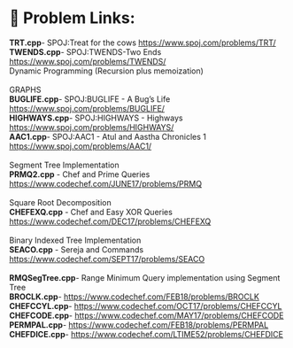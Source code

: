 # 🎃 Problem Links:
<b>TRT.cpp</b>- SPOJ:Treat for the cows https://www.spoj.com/problems/TRT/ <br>
<b>TWENDS.cpp</b>- SPOJ:TWENDS-Two Ends https://www.spoj.com/problems/TWENDS/ <br>
Dynamic Programming (Recursion plus memoization)<br>
<br> GRAPHS
<br><b>BUGLIFE.cpp</b>- SPOJ:BUGLIFE - A Bug’s Life https://www.spoj.com/problems/BUGLIFE/
<br><b>HIGHWAYS.cpp</b>- SPOJ:HIGHWAYS - Highways https://www.spoj.com/problems/HIGHWAYS/
<br><b>AAC1.cpp</b>- SPOJ:AAC1 - Atul and Aastha Chronicles 1 https://www.spoj.com/problems/AAC1/
<br><br>Segment Tree Implementation
<br><b>PRMQ2.cpp</b> - Chef and Prime Queries https://www.codechef.com/JUNE17/problems/PRMQ
<br><br>Square Root Decomposition
<br><b>CHEFEXQ.cpp</b> - Chef and Easy XOR Queries https://www.codechef.com/DEC17/problems/CHEFEXQ
<br><br>Binary Indexed Tree Implementation
<br><b>SEACO.cpp</b> - Sereja and Commands https://www.codechef.com/SEPT17/problems/SEACO
<br><br><b>RMQSegTree.cpp</b>- Range Minimum Query implementation using Segment Tree
<br><b>BROCLK.cpp</b>-  https://www.codechef.com/FEB18/problems/BROCLK 
<br><b>CHEFCCYL.cpp</b>-  https://www.codechef.com/OCT17/problems/CHEFCCYL
<br><b>CHEFCODE.cpp</b>-  https://www.codechef.com/MAY17/problems/CHEFCODE 
<br><b>PERMPAL.cpp</b>-  https://www.codechef.com/FEB18/problems/PERMPAL
<br><b>CHEFDICE.cpp</b>-  https://www.codechef.com/LTIME52/problems/CHEFDICE

